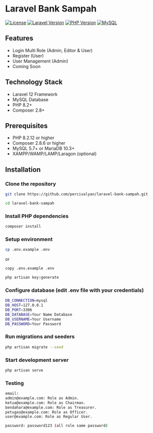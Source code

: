 # Laravel Bank Sampah

[![License](https://img.shields.io/badge/license-MIT-blue.svg)](LICENSE)
[![Laravel Version](https://img.shields.io/badge/Laravel-12.x-red.svg)](https://laravel.com)
[![PHP Version](https://img.shields.io/badge/PHP-8.2.12-777BB4.svg)](https://php.net/)
[![MySQL](https://img.shields.io/badge/MySQL-Compatible-yellow.svg)](https://www.mysql.com/)


## Features

- Login Multi Role (Admin, Editor & User)
- Register (User)
- User Management (Admin)
- Coming Soon

## Technology Stack

- Laravel 12 Framework
- MySQL Database
- PHP 8.2+
- Composer 2.8+

## Prerequisites

- PHP 8.2.12 or higher
- Composer 2.8.6 or higher
- MySQL 5.7+ or MariaDB 10.3+
- XAMPP/WAMP/LAMP/Laragon (optional)

## Installation

### Clone the repository
```bash
git clone https://github.com/percivalyan/laravel-bank-sampah.git
```
```bash
cd laravel-bank-sampah
```

### Install PHP dependencies
```bash
composer install
```

### Setup environment
```bash
cp .env.example .env
```
or
```bash
copy .env.example .env
```
```bash
php artisan key:generate
```

### Configure database (edit .env file with your credentials)
```bash
DB_CONNECTION=mysql
DB_HOST=127.0.0.1
DB_PORT=3306
DB_DATABASE=Your Name Database
DB_USERNAME=Your Username
DB_PASSWORD=Your Password
```

### Run migrations and seeders
```bash
php artisan migrate --seed
```

### Start development server
```bash
php artisan serve
```

### Testing
```bash
email:
admin@example.com: Role as Admin.
ketua@example.com: Role as Chairman.
bendahara@example.com: Role as Treasurer.
petugas@example.com: Role as Officer.
user@example.com: Role as Regular User.
```
```bash
password: password123 (all role same password)
```
